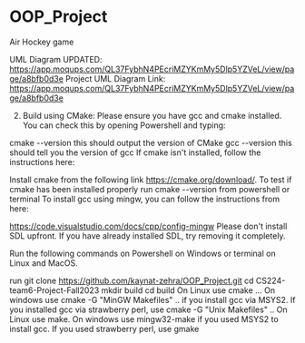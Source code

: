 # OOP_Project
Air Hockey game

UML Diagram UPDATED: https://app.moqups.com/QL37FybhN4PEcriMZYKmMy5Dlp5YZVeL/view/page/a8bfb0d3e
Project UML Diagram Link: https://app.moqups.com/QL37FybhN4PEcriMZYKmMy5Dlp5YZVeL/view/page/a8bfb0d3e

2. Build using CMake:
Please ensure you have gcc and cmake installed. You can check this by opening Powershell and typing:

cmake --version this should output the version of CMake
gcc --version this should tell you the version of gcc
If cmake isn't installed, follow the instructions here:

Install cmake from the following link https://cmake.org/download/. To test if cmake has been installed properly run cmake --version from powershell or terminal
To install gcc using mingw, you can follow the instructions from here:

https://code.visualstudio.com/docs/cpp/config-mingw
Please don't install SDL upfront. If you have already installed SDL, try removing it completely.

Run the following commands on Powershell on Windows or terminal on Linux and MacOS.

run git clone https://github.com/kaynat-zehra/OOP_Project.git
cd CS224-team6-Project-Fall2023
mkdir build
cd build
On Linux use cmake ... On windows use cmake -G "MinGW Makefiles" .. if you install gcc via MSYS2. If you installed gcc via strawberry perl, use cmake -G "Unix Makefiles" ..
On Linux use make. On windows use mingw32-make if you used MSYS2 to install gcc. If you used strawberry perl, use gmake
